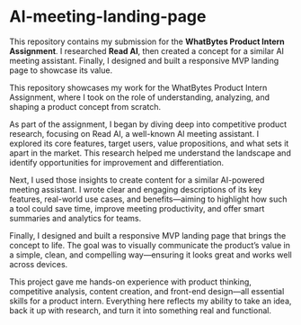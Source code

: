 # AI-meeting-landing-page
This repository contains my submission for the **WhatBytes Product Intern Assignment**. I researched **Read AI**, then created a concept for a similar AI meeting assistant. Finally, I designed and built a responsive MVP landing page to showcase its value.

This repository showcases my work for the WhatBytes Product Intern Assignment, where I took on the role of understanding, analyzing, and shaping a product concept from scratch.

As part of the assignment, I began by diving deep into competitive product research, focusing on Read AI, a well-known AI meeting assistant. I explored its core features, target users, value propositions, and what sets it apart in the market. This research helped me understand the landscape and identify opportunities for improvement and differentiation.

Next, I used those insights to create content for a similar AI-powered meeting assistant. I wrote clear and engaging descriptions of its key features, real-world use cases, and benefits—aiming to highlight how such a tool could save time, improve meeting productivity, and offer smart summaries and analytics for teams.

Finally, I designed and built a responsive MVP landing page that brings the concept to life. The goal was to visually communicate the product’s value in a simple, clean, and compelling way—ensuring it looks great and works well across devices.

This project gave me hands-on experience with product thinking, competitive analysis, content creation, and front-end design—all essential skills for a product intern. Everything here reflects my ability to take an idea, back it up with research, and turn it into something real and functional.
